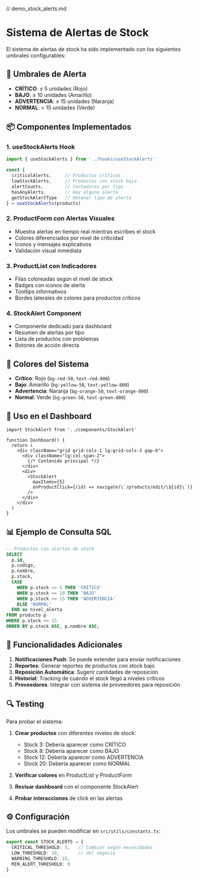 // demo_stock_alerts.md
# Sistema de Alertas de Stock

El sistema de alertas de stock ha sido implementado con los siguientes umbrales configurables:

## 🔴 Umbrales de Alerta

- **CRÍTICO**: ≤ 5 unidades (Rojo)
- **BAJO**: ≤ 10 unidades (Amarillo)  
- **ADVERTENCIA**: ≤ 15 unidades (Naranja)
- **NORMAL**: > 15 unidades (Verde)

## 📦 Componentes Implementados

### 1. **useStockAlerts Hook**
```typescript
import { useStockAlerts } from '../hooks/useStockAlerts'

const { 
  criticalAlerts,     // Productos críticos
  lowStockAlerts,     // Productos con stock bajo
  alertCounts,        // Contadores por tipo
  hasAnyAlerts,       // Hay alguna alerta
  getStockAlertType   // Obtener tipo de alerta
} = useStockAlerts(products)
```

### 2. **ProductForm con Alertas Visuales**
- Muestra alertas en tiempo real mientras escribes el stock
- Colores diferenciados por nivel de criticidad
- Iconos y mensajes explicativos
- Validación visual inmediata

### 3. **ProductList con Indicadores**
- Filas coloreadas según el nivel de stock
- Badges con iconos de alerta
- Tooltips informativos
- Bordes laterales de colores para productos críticos

### 4. **StockAlert Component**
- Componente dedicado para dashboard
- Resumen de alertas por tipo
- Lista de productos con problemas
- Botones de acción directa

## 🎨 Colores del Sistema

- **Crítico**: Rojo (`bg-red-50`, `text-red-800`)
- **Bajo**: Amarillo (`bg-yellow-50`, `text-yellow-800`) 
- **Advertencia**: Naranja (`bg-orange-50`, `text-orange-800`)
- **Normal**: Verde (`bg-green-50`, `text-green-800`)

## 🔧 Uso en el Dashboard

```tsx
import StockAlert from '../components/StockAlert'

function Dashboard() {
  return (
    <div className="grid grid-cols-1 lg:grid-cols-3 gap-6">
      <div className="lg:col-span-2">
        {/* Contenido principal */}
      </div>
      <div>
        <StockAlert 
          maxItems={5}
          onProductClick={(id) => navigate(\`/products/edit/\${id}\`)}
        />
      </div>
    </div>
  )
}
```

## 📊 Ejemplo de Consulta SQL

```sql
-- Productos con alertas de stock
SELECT 
  p.id,
  p.codigo,
  p.nombre,
  p.stock,
  CASE 
    WHEN p.stock <= 5 THEN 'CRÍTICO'
    WHEN p.stock <= 10 THEN 'BAJO' 
    WHEN p.stock <= 15 THEN 'ADVERTENCIA'
    ELSE 'NORMAL'
  END as nivel_alerta
FROM producto p
WHERE p.stock <= 15
ORDER BY p.stock ASC, p.nombre ASC;
```

## 🚨 Funcionalidades Adicionales

1. **Notificaciones Push**: Se puede extender para enviar notificaciones
2. **Reportes**: Generar reportes de productos con stock bajo
3. **Reposición Automática**: Sugerir cantidades de reposición
4. **Historial**: Tracking de cuándo el stock llegó a niveles críticos
5. **Proveedores**: Integrar con sistema de proveedores para reposición

## 🔍 Testing

Para probar el sistema:

1. **Crear productos** con diferentes niveles de stock:
   - Stock 3: Debería aparecer como CRÍTICO
   - Stock 8: Debería aparecer como BAJO  
   - Stock 12: Debería aparecer como ADVERTENCIA
   - Stock 20: Debería aparecer como NORMAL

2. **Verificar colores** en ProductList y ProductForm
3. **Revisar dashboard** con el componente StockAlert
4. **Probar interacciones** de click en las alertas

## ⚙️ Configuración

Los umbrales se pueden modificar en `src/utils/constants.ts`:

```typescript
export const STOCK_ALERTS = {
  CRITICAL_THRESHOLD: 5,   // Cambiar según necesidades
  LOW_THRESHOLD: 10,       // del negocio
  WARNING_THRESHOLD: 15,
  MIN_ALERT_THRESHOLD: 0
}
```